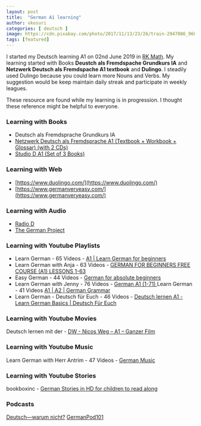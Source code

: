 ```yaml
---
layout: post
title:  "German A1 learning"
author: vkosuri
categories: [ deutsch ]
image: https://cdn.pixabay.com/photo/2017/11/13/23/26/train-2947086_960_720.jpg
tags: [featured]
---
```


I started my Deutsch learning A1 on 02nd June 2019 in [RK Math](https://rkmath.org/languagesadmissions). My learning started with Books **Deustch als Fremdspache Grundkurs IA** and **Netzwerk Deutsch als Fremdspache A1 textbook** and **Dulingo**. I steadily used Dulingo because you could learn more Nouns and Verbs. My suggestion would be keep maintain daily streak and participate in weekly leagues.

These resource are found while my learning is in progression. I thought these reference might be helpful to everyone.

### Learning with Books
* Deutsch als Fremdsprache Grundkurs IA
* [Netzwerk Deutsch als Fremdsprache A1 (Textbook + Workbook + Glossar) (with 2 CDs)](https://www.amazon.in/Netzwerk-Deutsch-Fremdsprache-Textbook-Workbook/dp/818307703X/ref=sr_1_1?keywords=Netzwerk+Deutsch+als+Fremdsprache+A1+%28Textbook+%2B+Workbook+%2B+Glossar%29+%28with+2+CDs%29&qid=1564855446&s=books&sr=1-1)
* [Studio D A1 (Set of 3 Books)](https://www.amazon.in/Studio-A1-Set-Books-CD/dp/8183073506)

### Learning with Web
* [https://www.duolingo.com/](https://www.duolingo.com/)
* [https://www.germanveryeasy.com/](https://www.germanveryeasy.com/)

### Learning with Audio
* [Radio D](http://www.dw.com/en/learn-german/radio-d/s-9671)
* [The German Project](https://www.thegermanproject.com/)

### Learning with Youtube Playlists
* Learn German - 65 Videos - [A1 | Learn German for beginners](https://www.youtube.com/watch?v=RuGmc662HDg&list=PLF9mJC4RrjIhS4MMm0x72-qWEn1LRvPuW)
* Learn German with Anja - 63 Videos -  [GERMAN FOR BEGINNERS FREE COURSE (A1) LESSONS 1-63](https://www.youtube.com/watch?v=MOtqMNKs0Jw&list=PLYzp2xhTw9W1Z9RvnCoveC0W7pkwUMHXy)
* Easy German - 44 Videos - [German for absolute beginners](https://www.youtube.com/watch?v=EKEYdvCASwQ&list=PL5QyCnFPRx0GxaFjdAVkx7K9TfEklY4sg)
* Learn German with Jenny - 76 Videos - [German A1 (1-71) ](https://www.youtube.com/watch?v=39IZVX4cVmc&list=PL5QyCnFPRx0GxaFjdAVkx7K9TfEklY4sg)
Learn German - 41 Videos [A1 | A2 | German Grammar ](https://www.youtube.com/watch?v=y-aMTFMffDA&list=PLF9mJC4RrjIhOcVccRocapDsamn-JIceo)
* Learn German - Deutsch für Euch - 46 Videos - [Deutsch lernen A1 - Learn German Basics | Deutsch Für Euch](https://www.youtube.com/watch?v=4DnNVi1qCyQ&list=PLDl7JofqmDnEGcUSdqiFWrGI6VHqRr9DS)

### Learning with Youtube Movies
Deutsch lernen mit der - [DW - Nicos Weg – A1 – Ganzer Film](https://www.youtube.com/watch?v=4-eDoThe6qo&t=1588s)

### Learning with Youtube Music
Learn German with Herr Antrim - 47 Videos - [German Music ](https://www.youtube.com/watch?v=V-B0z3AbLbs&list=PL047A3CF378819CEB)

### Learning with Youtube Stories
bookboxinc - [German Stories in HD for children to read along](https://www.youtube.com/watch?v=qZ7Vsi4W3BE&list=PL5D443A49838608D1)

### Podcasts
[Deutsch—warum nicht?](http://www.dw.com/en/learn-german/deutsch-warum-nicht/s-2548)
[GermanPod101](https://www.fluentu.com/blog/german/go/innovativelanguage/germanpod101/)
